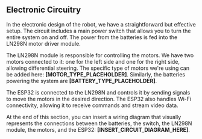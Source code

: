 ## Electronic Circuitry

In the electronic design of the robot, we have a straightforward but effective setup. The circuit includes a main power switch that allows you to turn the entire system on and off. The power from the batteries is fed into the LN298N motor driver module. 

The LN298N module is responsible for controlling the motors. We have two motors connected to it: one for the left side and one for the right side, allowing differential steering. The specific type of motors we're using can be added here: **[MOTOR_TYPE_PLACEHOLDER]**. Similarly, the batteries powering the system are **[BATTERY_TYPE_PLACEHOLDER]**.

The ESP32 is connected to the LN298N and controls it by sending signals to move the motors in the desired direction. The ESP32 also handles Wi-Fi connectivity, allowing it to receive commands and stream video data.

At the end of this section, you can insert a wiring diagram that visually represents the connections between the batteries, the switch, the LN298N module, the motors, and the ESP32: **[INSERT_CIRCUIT_DIAGRAM_HERE]**.